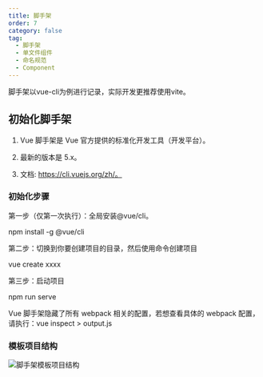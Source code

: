 ```yaml
---
title: 脚手架
order: 7
category: false
tag:
  - 脚手架
  - 单文件组件
  - 命名规范
  - Component
---
```


脚手架以vue-cli为例进行记录，实际开发更推荐使用vite。

## 初始化脚手架

1. Vue 脚手架是 Vue 官方提供的标准化开发工具（开发平台）。

2. 最新的版本是 5.x。

3. 文档: https://cli.vuejs.org/zh/。

### 初始化步骤

第一步（仅第一次执行）：全局安装@vue/cli。

npm install -g @vue/cli

第二步：切换到你要创建项目的目录，然后使用命令创建项目

vue create xxxx

第三步：启动项目

npm run serve

Vue 脚手架隐藏了所有 webpack 相关的配置，若想查看具体的 webpack 配置，请执行：vue inspect > output.js

### 模板项目结构

![脚手架模板项目结构](https://misaka10032.oss-cn-chengdu.aliyuncs.com/Vue/image-20211020165600263.png)